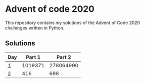 # Advent of code 2020

This repository contains my solutions of the Advent of Code 2020 challenges written in Python.

## Solutions

| Day | Part 1 | Part 2 |
| - | - | - |
| [1](day_1/) | 1019371 | 278064990 |
| [2](day_2/) | 416 | 688 |
